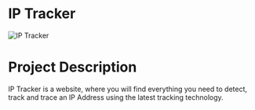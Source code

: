 # IP Tracker

![IP Tracker](https://i.imgur.com/wp0Xvy2.png)
# Project Description

IP Tracker is a website, where you will find everything you need to detect, track and trace an IP Address using the latest tracking technology.

